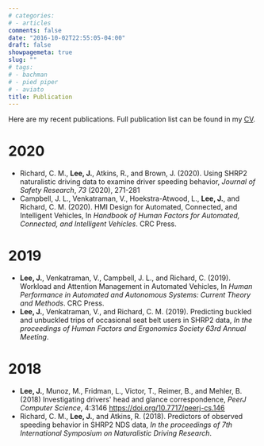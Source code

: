 ```yaml
---
# categories:
# - articles
comments: false
date: "2016-10-02T22:55:05-04:00"
draft: false
showpagemeta: true
slug: ""
# tags:
# - bachman
# - pied piper
# - aviato
title: Publication
---
```

Here are my recent publications. Full publication list can be found in my [CV](/files/cv.pdf).

# 2020
- Richard, C. M., __Lee, J.__, Atkins, R., and Brown, J. (2020). Using SHRP2 naturalistic driving data to examine driver speeding behavior, _Journal of Safety Research_, _73_ (2020), 271-281
- Campbell, J. L., Venkatraman, V., Hoekstra-Atwood, L., __Lee, J.__, and Richard, C. M. (2020). HMI Design for Automated, Connected, and Intelligent Vehicles, In _Handbook of Human Factors for Automated, Connected, and Intelligent Vehicles_. CRC Press.

# 2019
- __Lee, J.__, Venkatraman, V., Campbell, J. L., and Richard, C. (2019). Workload and Attention Management in Automated Vehicles, In _Human Performance in Automated and Autonomous Systems: Current Theory and Methods_. CRC Press. 
- __Lee, J.__, Venkatraman, V., and Richard, C. M. (2019). Predicting buckled and unbuckled trips of occasional seat belt users in SHRP2 data, _In the proceedings of Human Factors and Ergonomics Society 63rd Annual Meeting_.

# 2018
- __Lee, J.__, Munoz, M., Fridman, L., Victor, T., Reimer, B., and Mehler, B. (2018) Investigating drivers' head and glance correspondence, _PeerJ Computer Science_, 4:3146 https://doi.org/10.7717/peerj-cs.146
- Richard, C. M., __Lee, J.__, and Atkins, R. (2018). Predictors of observed speeding behavior in SHRP2 NDS data, _In the proceedings of 7th International Symposium on Naturalistic Driving Research_.
 